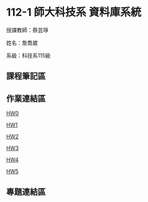 # 112-1 師大科技系  資料庫系統
授課教師：蔡芸琤

姓名：詹喬崴

系級：科技系115級

## 課程筆記區
## 作業連結區
[HW0](https://www.youtube.com/watch?v=asW7ZtmcfEA)

[HW1](https://www.youtube.com/watch?v=Ys3KJLN_F8Y&ab_channel=%E8%A9%B9%E5%96%AC%E5%B4%B4)

[HW2](https://www.youtube.com/watch?v=Aj13xdYE4LU&ab_channel=%E8%A9%B9%E5%96%AC%E5%B4%B4)

[HW3](https://www.youtube.com/watch?v=r6y1qE5dkAU&ab_channel=%E8%A9%B9%E5%96%AC%E5%B4%B4)

[HW4](https://youtu.be/SRq5_MdypS4)

[HW5](https://youtu.be/eqrM0MuuPXM)

## 專題連結區
